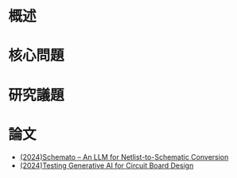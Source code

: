 # 概述

# 核心問題

# 研究議題

# 論文
- [(2024)Schemato – An LLM for Netlist-to-Schematic Conversion](https://arxiv.org/pdf/2411.13899v1)
- [(2024)Testing Generative AI for Circuit Board Design](https://blog.jitx.com/jitx-corporate-blog/testing-generative-ai-for-circuit-board-design#:~:text=Testing%20Generative%20AI%20for%20Circuit,5%29%20across)
  

